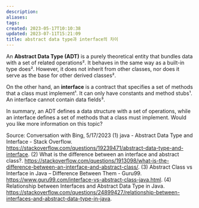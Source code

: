 ```yaml
---
description:
aliases: 
tags: 
created: 2023-05-17T10:10:38
updated: 2023-07-11T15:21:09
title: abstract data type과 interface의 차이
---
```

An **Abstract Data Type (ADT)** is a purely theoretical entity that bundles data with a set of related operations². It behaves in the same way as a built-in type does². However, it does not inherit from other classes, nor does it serve as the base for other derived classes².

On the other hand, an **interface** is a contract that specifies a set of methods that a class must implement¹. It can only have constants and method stubs¹. An interface cannot contain data fields³.

In summary, an ADT defines a data structure with a set of operations, while an interface defines a set of methods that a class must implement. Would you like more information on this topic?

Source: Conversation with Bing, 5/17/2023
(1) java - Abstract Data Type and Interface - Stack Overflow. https://stackoverflow.com/questions/19239471/abstract-data-type-and-interface.
(2) What is the difference between an interface and abstract class?. https://stackoverflow.com/questions/1913098/what-is-the-difference-between-an-interface-and-abstract-class/.
(3) Abstract Class vs Interface in Java – Difference Between Them - Guru99. https://www.guru99.com/interface-vs-abstract-class-java.html.
(4) Relationship between Interfaces and Abstract Data Type in Java. https://stackoverflow.com/questions/24899427/relationship-between-interfaces-and-abstract-data-type-in-java.